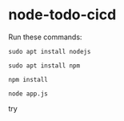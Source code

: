 # node-todo-cicd

Run these commands:


`sudo apt install nodejs`


`sudo apt install npm`


`npm install`

`node app.js`

try
